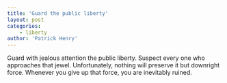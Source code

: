 ```yaml
---
title: 'Guard the public liberty'
layout: post
categories:
    - liberty
author: 'Patrick Henry'
---
```


Guard with jealous attention the public liberty. Suspect every one who approaches that jewel. Unfortunately, nothing will preserve it but downright force. Whenever you give up that force, you are inevitably ruined.